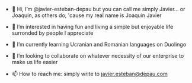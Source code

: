 - 👋 Hi, I’m @javier-esteban-depau but you can call me simply Javier... or Joaquín, as others do, 'cause my real name is Joaquín Javier

- 👀 I’m interested in having fun and living a simple but enjoyable life surronded by people I appreciate

- 🌱 I’m currently learning Ucranian and Romanian languages on Duolingo

- 💞️ I’m looking to collaborate on whatever necessity of our enterprise to make us life easier

- 📫 How to reach me: simply write to javier.esteban@depau.com

<!---
javier-esteban-depau/javier-esteban-depau is a ✨ special ✨ repository because its `README.md` (this file) appears on your GitHub profile.
You can click the Preview link to take a look at your changes.
--->
